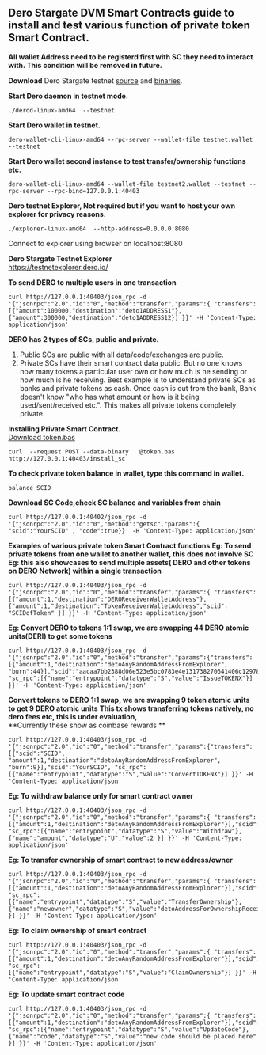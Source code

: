 ## Dero Stargate DVM Smart Contracts guide to install and test various function of private token Smart Contract.


**All wallet Address need to be registerd first with SC they need to interact with. This condition will be removed in future.**  


**Download** Dero Stargate testnet [source](https://git.dero.io/DeroProject/derosuite_stargate) and [binaries](https://git.dero.io/DeroProject/Dero_Stargate_testnet_binaries).

**Start Dero daemon in testnet mode.**
```
./derod-linux-amd64  --testnet
```

**Start Dero wallet in testnet.** 
```
dero-wallet-cli-linux-amd64 --rpc-server --wallet-file testnet.wallet --testnet
```

**Start Dero wallet second instance to test transfer/ownership functions etc.**
```
dero-wallet-cli-linux-amd64 --wallet-file testnet2.wallet --testnet --rpc-server --rpc-bind=127.0.0.1:40403
```

**Dero testnet Explorer, Not required but if you want to host your own explorer for privacy reasons.**
```
./explorer-linux-amd64  --http-address=0.0.0.0:8080                  
```
Connect to explorer using browser on localhost:8080


**Dero Stargate Testnet Explorer**  
[https://testnetexplorer.dero.io/ ](https://testnetexplorer.dero.io/)


**To send DERO to multiple users in one transaction**
```
curl http://127.0.0.1:40403/json_rpc -d '{"jsonrpc":"2.0","id":"0","method":"transfer","params":{ "transfers":[{"amount":100000,"destination":"deto1ADDRESS1"},{"amount":300000,"destination":"deto1ADDRESS12}] }}' -H 'Content-Type: application/json'
```

**DERO has 2 types of SCs, public and private.**
1. Public SCs are public with all data/code/exchanges are public.
1. Private SCs have their smart contract data public. But no one knows how many tokens a particular user own or how much is he sending or how much is he receiving. Best example is to understand private SCs as banks and private tokens as cash. Once cash is out from the bank, Bank doesn't know "who has what amount or how is it being used/sent/received etc.". This makes all private tokens completely private.

**Installing Private Smart Contract.**  
 [Download token.bas](https://git.dero.io/DeroProject/derosuite_stargate/src/master/cmd/dvm/token.bas)
```
curl  --request POST --data-binary   @token.bas http://127.0.0.1:40403/install_sc
```

**To check private token balance in wallet, type this command in wallet.**
```
balance SCID
```

**Download SC Code,check SC balance and variables from chain**
```
curl http://127.0.0.1:40402/json_rpc -d '{"jsonrpc":"2.0","id":"0","method":"getsc","params":{ "scid":"YourSCID" , "code":true}}' -H 'Content-Type: application/json'
```


**Examples of various private token Smart Contract functions**
**Eg: To send private tokens from one wallet to another wallet, this does not involve SC**
**Eg: this also showcases to send multiple assets( DERO and other tokens on DERO Network) within a single transaction**
```
curl http://127.0.0.1:40403/json_rpc -d '{"jsonrpc":"2.0","id":"0","method":"transfer","params":{ "transfers":[{"amount":1,"destination":"DEROReceiverWalletAddress"},{"amount":1,"destination":"TokenReceiverWalletAddress","scid": "SCIDofToken" }] }}' -H 'Content-Type: application/json'
```


**Eg: Convert DERO to tokens 1:1 swap, we are swapping 44 DERO atomic units(DERI) to get some tokens**
```
curl http://127.0.0.1:40403/json_rpc -d '{"jsonrpc":"2.0","id":"0","method":"transfer","params":{"transfers":[{"amount":1,"destination":"detoAnyRandomAddressFromExplorer", "burn":44}],"scid":"aacaa7bb2388d06e523e5bc0783e4e131738270641406c12978155ba033373af", "sc_rpc":[{"name":"entrypoint","datatype":"S","value":"IssueTOKENX"}] }}' -H 'Content-Type: application/json'
```


**Convert tokens to DERO 1:1 swap, we are swapping 9 token atomic units to get 9 DERO atomic units**
**This tx shows transferring tokens natively, no dero fees etc, this is under evaluation,**  
**Currently these show as coinbase rewards **
```
curl http://127.0.0.1:40403/json_rpc -d '{"jsonrpc":"2.0","id":"0","method":"transfer","params":{"transfers":[{"scid":"SCID", "amount":1,"destination":"detoAnyRandomAddressFromExplorer", "burn":9}],"scid":"YourSCID", "sc_rpc":[{"name":"entrypoint","datatype":"S","value":"ConvertTOKENX"}] }}' -H 'Content-Type: application/json'
```

**Eg: To withdraw balance only for smart contract owner**
```
curl http://127.0.0.1:40403/json_rpc -d '{"jsonrpc":"2.0","id":"0","method":"transfer","params":{ "transfers":[{"amount":1,"destination":"detoAnyRandomAddressFromExplorer"}],"scid":"YourSCID", "sc_rpc":[{"name":"entrypoint","datatype":"S","value":"Withdraw"}, {"name":"amount","datatype":"U","value":2 }] }}' -H 'Content-Type: application/json'
```

**Eg: To transfer ownership of smart contract to new address/owner**
```
curl http://127.0.0.1:40403/json_rpc -d '{"jsonrpc":"2.0","id":"0","method":"transfer","params":{ "transfers":[{"amount":1,"destination":"detoAnyRandomAddressFromExplorer"}],"scid":"YourSCID", "sc_rpc":[{"name":"entrypoint","datatype":"S","value":"TransferOwnership"}, {"name":"newowner","datatype":"S","value":"detoAddressForOwnershipReceiver" }] }}' -H 'Content-Type: application/json'

```

**Eg: To claim ownership of smart contract**
```
curl http://127.0.0.1:40403/json_rpc -d '{"jsonrpc":"2.0","id":"0","method":"transfer","params":{ "transfers":[{"amount":1,"destination":"detoAnyRandomAddressFromExplorer"}],"scid":"YourSCID", "sc_rpc":[{"name":"entrypoint","datatype":"S","value":"ClaimOwnership"}] }}' -H 'Content-Type: application/json'
```


**Eg: To update smart contract code**
```
curl http://127.0.0.1:40403/json_rpc -d '{"jsonrpc":"2.0","id":"0","method":"transfer","params":{ "transfers":[{"amount":1,"destination":"detoAnyRandomAddressFromExplorer"}],"scid":"YourSCID", "sc_rpc":[{"name":"entrypoint","datatype":"S","value":"UpdateCode"}, {"name":"code","datatype":"S","value":"new code should be placed here" }] }}' -H 'Content-Type: application/json'


```

